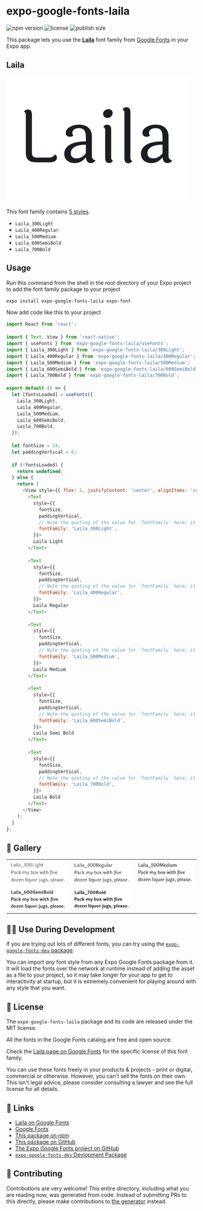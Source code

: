 # expo-google-fonts-laila

![npm version](https://flat.badgen.net/npm/v/expo-google-fonts-laila)
![license](https://flat.badgen.net/github/license/expo/google-fonts)
![publish size](https://flat.badgen.net/packagephobia/install/expo-google-fonts-laila)

This package lets you use the [**Laila**](https://fonts.google.com/specimen/Laila) font family from [Google Fonts](https://fonts.google.com/) in your Expo app.

## Laila

![Laila](./font-family.png)

This font family contains [5 styles](#-gallery).

- `Laila_300Light`
- `Laila_400Regular`
- `Laila_500Medium`
- `Laila_600SemiBold`
- `Laila_700Bold`

## Usage

Run this command from the shell in the root directory of your Expo project to add the font family package to your project
```sh
expo install expo-google-fonts-laila expo-font
```

Now add code like this to your project
```js
import React from 'react';

import { Text, View } from 'react-native';
import { useFonts } from 'expo-google-fonts-laila/useFonts';
import { Laila_300Light } from 'expo-google-fonts-laila/300Light';
import { Laila_400Regular } from 'expo-google-fonts-laila/400Regular';
import { Laila_500Medium } from 'expo-google-fonts-laila/500Medium';
import { Laila_600SemiBold } from 'expo-google-fonts-laila/600SemiBold';
import { Laila_700Bold } from 'expo-google-fonts-laila/700Bold';

export default () => {
  let [fontsLoaded] = useFonts({
    Laila_300Light,
    Laila_400Regular,
    Laila_500Medium,
    Laila_600SemiBold,
    Laila_700Bold,
  });

  let fontSize = 24;
  let paddingVertical = 6;

  if (!fontsLoaded) {
    return undefined;
  } else {
    return (
      <View style={{ flex: 1, justifyContent: 'center', alignItems: 'center' }}>
        <Text
          style={{
            fontSize,
            paddingVertical,
            // Note the quoting of the value for `fontFamily` here; it expects a string!
            fontFamily: 'Laila_300Light',
          }}>
          Laila Light
        </Text>

        <Text
          style={{
            fontSize,
            paddingVertical,
            // Note the quoting of the value for `fontFamily` here; it expects a string!
            fontFamily: 'Laila_400Regular',
          }}>
          Laila Regular
        </Text>

        <Text
          style={{
            fontSize,
            paddingVertical,
            // Note the quoting of the value for `fontFamily` here; it expects a string!
            fontFamily: 'Laila_500Medium',
          }}>
          Laila Medium
        </Text>

        <Text
          style={{
            fontSize,
            paddingVertical,
            // Note the quoting of the value for `fontFamily` here; it expects a string!
            fontFamily: 'Laila_600SemiBold',
          }}>
          Laila Semi Bold
        </Text>

        <Text
          style={{
            fontSize,
            paddingVertical,
            // Note the quoting of the value for `fontFamily` here; it expects a string!
            fontFamily: 'Laila_700Bold',
          }}>
          Laila Bold
        </Text>
      </View>
    );
  }
};

```

## 🔡 Gallery


||||
|-|-|-|
|![Laila_300Light](.//300Light/Laila_300Light.ttf.png)|![Laila_400Regular](.//400Regular/Laila_400Regular.ttf.png)|![Laila_500Medium](.//500Medium/Laila_500Medium.ttf.png)||
|![Laila_600SemiBold](.//600SemiBold/Laila_600SemiBold.ttf.png)|![Laila_700Bold](.//700Bold/Laila_700Bold.ttf.png)|||


## 👩‍💻 Use During Development

If you are trying out lots of different fonts, you can try using the [`expo-google-fonts-dev` package](https://github.com/freeboub/google-fonts/tree/master/font-packages/dev#readme).

You can import *any* font style from any Expo Google Fonts package from it. It will load the fonts
over the network at runtime instead of adding the asset as a file to your project, so it may take longer
for your app to get to interactivity at startup, but it is extremely convenient
for playing around with any style that you want.

## 📖 License

The `expo-google-fonts-laila` package and its code are released under the MIT license.

All the fonts in the Google Fonts catalog are free and open source.

Check the [Laila page on Google Fonts](https://fonts.google.com/specimen/Laila) for the specific license of this font family.

You can use these fonts freely in your products & projects - print or digital, commercial or otherwise. However, you can't sell the fonts on their own. This isn't legal advice, please consider consulting a lawyer and see the full license for all details.

## 🔗 Links

- [Laila on Google Fonts](https://fonts.google.com/specimen/Laila)
- [Google Fonts](https://fonts.google.com/)
- [This package on npm](https://www.npmjs.com/package/expo-google-fonts-laila)
- [This package on GitHub](https://github.com/freeboub/google-fonts/tree/master/font-packages/laila)
- [The Expo Google Fonts project on GitHub](https://github.com/freeboub/google-fonts)
- [`expo-google-fonts-dev` Devlopment Package](https://github.com/freeboub/google-fonts/tree/master/font-packages/dev)

## 🤝 Contributing

Contributions are very welcome! This entire directory, including what you are reading now, was generated from code. Instead of submitting PRs to this directly, please make contributions to [the generator](https://github.com/freeboub/google-fonts/tree/master/packages/generator) instead.
